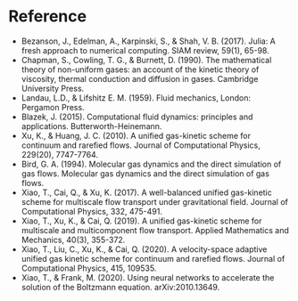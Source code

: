 # Reference

- Bezanson, J., Edelman, A., Karpinski, S., & Shah, V. B. (2017). Julia: A fresh approach to numerical computing. SIAM review, 59(1), 65-98.
- Chapman, S., Cowling, T. G., & Burnett, D. (1990). The mathematical theory of non-uniform gases: an account of the kinetic theory of viscosity, thermal conduction and diffusion in gases. Cambridge University Press.
- Landau, L.D., & Lifshitz E. M. (1959). Fluid mechanics, London: Pergamon Press.
- Blazek, J. (2015). Computational fluid dynamics: principles and applications. Butterworth-Heinemann.
- Xu, K., & Huang, J. C. (2010). A unified gas-kinetic scheme for continuum and rarefied flows. Journal of Computational Physics, 229(20), 7747-7764.
- Bird, G. A. (1994). Molecular gas dynamics and the direct simulation of gas flows. Molecular gas dynamics and the direct simulation of gas flows.
- Xiao, T., Cai, Q., & Xu, K. (2017). A well-balanced unified gas-kinetic scheme for multiscale flow transport under gravitational field. Journal of Computational Physics, 332, 475-491.
- Xiao, T., Xu, K., & Cai, Q. (2019). A unified gas-kinetic scheme for multiscale and multicomponent flow transport. Applied Mathematics and Mechanics, 40(3), 355-372.
- Xiao, T., Liu, C., Xu, K., & Cai, Q. (2020). A velocity-space adaptive unified gas kinetic scheme for continuum and rarefied flows. Journal of Computational Physics, 415, 109535.
- Xiao, T., & Frank, M. (2020). Using neural networks to accelerate the solution of the Boltzmann equation. arXiv:2010.13649.